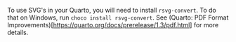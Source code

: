 To use SVG's in your Quarto, you will need to install `rsvg-convert`. To do that on Windows, run `choco install rsvg-convert`. See (Quarto: PDF Format Improvements)[https://quarto.org/docs/prerelease/1.3/pdf.html] for more details.
